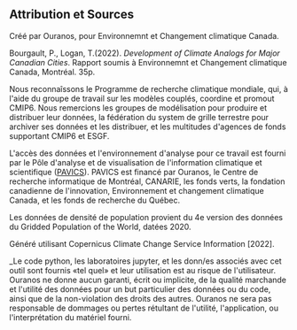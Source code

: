 ## Attribution et Sources

Créé par Ouranos, pour Environnemnt et Changement climatique Canada.

Bourgault, P., Logan, T.(2022). _Development of Climate Analogs for Major Canadian Cities_. Rapport soumis à Environnemnt et Changement climatique Canada, Montréal. 35p.

Nous reconnaîssons le Programme de recherche climatique mondiale, qui, à l'aide du groupe de travail sur les modèles couplés, coordine et promout CMIP6. Nous remercions les groupes de modélisation pour produire et distribuer leur données, la fédération du system de grille terrestre pour archiver ses données et les distribuer, et les multitudes d'agences de fonds supportant CMIP6 et ESGF.

L'accès des données et l'environnement d'analyse pour ce travail est fourni par le Pôle d'analyse et de visualisation de l'information climatique et scientifique ([PAVICS](https://pavics.ouranos.ca/index_fr.html)). PAVICS est financé par Ouranos, le Centre de recherche informatique de Montréal, CANARIE, les fonds verts, la fondation canadienne de l'innovation, Environnement et changement climatique Canada, et les fonds de recherche du Québec.

Les données de densité de population provient du 4e version des données du Gridded Population of the World, datées 2020.

Généré utilisant Copernicus Climate Change Service Information \[2022\].

_Le code python, les laboratoires jupyter, et les donn/es associés avec cet outil sont fournis «tel quel» et leur utilisation est au risque de l'utilisateur. Ouranos ne donne aucun garanti, écrit ou implicite, de la qualité marchande et l'utilité des données pour un but particulier des données ou du code, ainsi que de la non-violation des droits des autres. Ouranos ne sera pas responsable de dommages ou pertes rétultant de l'utilité, l'application, ou l'interprétation du matériel fourni.
